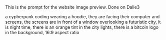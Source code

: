 This is the prompt for the website image preview. Done on Dalle3

a cypherpunk coding wearing a hoodie, they are facing their computer and screens, the screens are in front of a window overlooking a futuristic city, it is night time, there is an orange tint in the city lights, there is a bitcoin logo in the background, 16:9 aspect ratio
